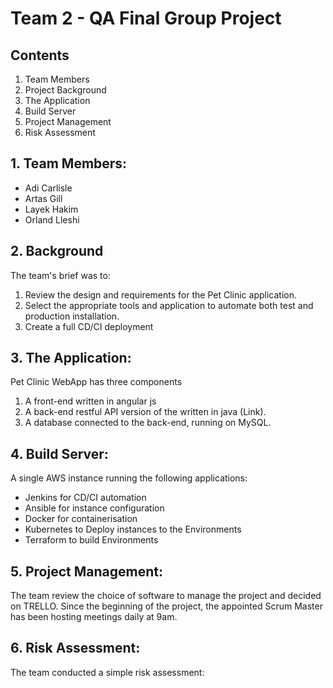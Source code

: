 # Team 2 - QA Final Group Project 

## Contents
1. Team Members
2. Project Background
3. The Application
4. Build Server
5. Project Management
6. Risk Assessment


## 1. Team Members:
* Adi Carlisle
* Artas Gill
* Layek Hakim
* Orland Lleshi


## 2. Background
The team's brief was to:
1. Review the design and requirements for the Pet Clinic application.
2. Select the appropriate tools and application to automate both test and production installation.
3. Create a full CD/CI deployment

## 3. The Application:
Pet Clinic WebApp has three components
1. A front-end written in angular js 
2. A back-end restful API version of the written in java (Link). 
3. A database connected to the back-end, running on MySQL.

## 4. Build Server:
A single AWS instance running the following applications:
* Jenkins for CD/CI automation
* Ansible for instance configuration
* Docker for containerisation
* Kubernetes to Deploy instances to the Environments
* Terraform to build Environments

## 5. Project Management:
The team review the choice of software to manage the project and decided on TRELLO. Since the beginning of the project, the appointed Scrum Master has been hosting meetings daily at 9am.
![]()

## 6. Risk Assessment:
The team conducted a simple risk assessment:
![]()
